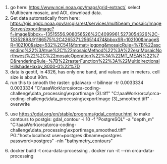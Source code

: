 1. go here: https://www.ncei.noaa.gov/maps/grid-extract/, select Multibeam mosaic, and AOI, download data.
2. Get data automatically from here:
https://gis.ngdc.noaa.gov/arcgis/rest/services/multibeam_mosaic/ImageServer/exportImage?f=image&bbox=-13515556.908056526%2C4099961.5273054326%2C-13352898.91186575%2C4265371.256514474&bboxSR=102100&imageSR=102100&size=532%2C541&format=jpgpng&mosaicRule=%7B%22ascending%22%3Atrue%2C%22mosaicMethod%22%3A%22esriMosaicNorthwest%22%2C%22mosaicOperation%22%3A%22MT_MEAN%22%7D&renderingRule=%7B%22rasterFunction%22%3A%22MultidirectionalHillshadeHaxby_8000-0%22%7D
3. data is geotif, in 4326, has only one band, and values are in meters. cell size is about 90m.
4. run this to smooth the raster: 
   gdalwarp -r bilinear -tr 0.0033334 0.0033334 "C:\aaaWork\orca\orca-coding-challenge\data_processing\exportImage (3).tiff" "C:\aaaWork\orca\orca-coding-challenge\data_processing\exportImage (3)_smoothed.tiff" -overwrite
<!-- 4. use https://gdal.org/en/stable/programs/gdal_contour.html to make contours to shp: 
    gdal_contour -i 10 -f "ESRI Shapefile" "C:\aaaWork\orca\orca-coding-challenge\data_processing\exportImage_smoothed.tiff" "C:\aaaWork\orca\orca-coding-challenge\data_processing\contours_10.shp" -a depth_m -->
5. use https://gdal.org/en/stable/programs/gdal_contour.html to make contours to postgis: gdal_contour -i 10 -f "PostgreSQL" -a "depth_m" "C:\aaaWork\orca\orca-coding-challenge\data_processing\exportImage_smoothed.tiff" PG:"host=localhost user=postgres dbname=postgres password=postgres" -nln "bathymetry_contours"







4.  docker build -t orca-data-processing .
docker run -it --rm orca-data-processing



<!-- Document tool choices and rationale in the README.! -->

<!-- Provide basic documentation in the form of a README file with clear setup and execution instructions (dependencies, database setup, configs, etc.).
Include strategies (if applicable) for optimizing processing workflows (e.g., leveraging PostGIS functions, batch processing). -->